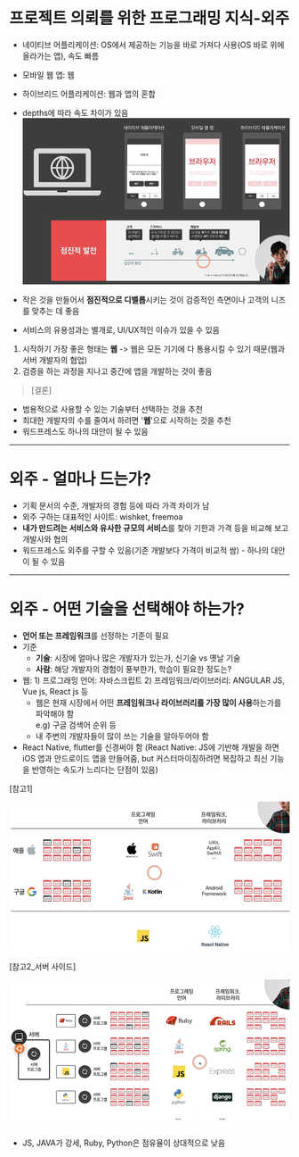 # 프로젝트 의뢰를 위한 프로그래밍 지식-외주

- 네이티브 어플리케이션: OS에서 제공하는 기능을 바로 가져다 사용(OS 바로 위에 올라가는 앱), 속도 빠름
- 모바일 웹 앱: 웹
- 하이브리드 어플리케이션: 웹과 앱의 혼합
- depths에 따라 속도 차이가 있음
![img_59.PNG](images/img_59.PNG)

- 작은 것을 만들어서 **점진적으로 디벨롭**시키는 것이 검증적인 측면이나 고객의 니즈를 맞추는 데 좋음 
- 서비스의 유용성과는 별개로, UI/UX적인 이슈가 있을 수 있음

1) 시작하기 가장 좋은 형태는 **웹** -> 웹은 모든 기기에 다 통용시킬 수 있기 때문(웹과 서버 개발자의 협업)
2) 검증을 하는 과정을 지나고 중간에 앱을 개발하는 것이 좋음

>[결론] 
- 범용적으로 사용할 수 있는 기술부터 선택하는 것을 추천
- 최대한 개발자의 수를 줄여서 하려면 '**웹**'으로 시작하는 것을 추천
- 워드프레스도 하나의 대안이 될 수 있음

---
# 외주 - 얼마나 드는가? 
- 기획 문서의 수준, 개발자의 경험 등에 따라 가격 차이가 남
- 외주 구하는 대표적인 사이트: wishket, freemoa
- **내가 만드려는 서비스와 유사한 규모의 서비스**를 찾아 기한과 가격 등을 비교해 보고 개발사와 협의
- 워드프레스도 외주를 구할 수 있음(기존 개발보다 가격이 비교적 쌈) - 하나의 대안이 될 수 있음
---
# 외주 - 어떤 기술을 선택해야 하는가?
- **언어 또는 프레임워크**를 선정하는 기준이 필요
- 기준
  - **기술**: 시장에 얼마나 많은 개발자가 있는가, 신기술 vs 옛날 기술
  - **사람**: 해당 개발자의 경험이 풍부한가, 학습이 필요한 정도는?
- 웹: 1) 프로그래밍 언어: 자바스크립트 2) 프레임워크/라이브러리: ANGULAR JS, Vue js, React js 등</br>
  - 웹은 현재 시장에서 어떤 **프레임워크나 라이브러리를 가장 많이 사용**하는가를 파악해야 함 </br>e.g) 구글 검색어 순위 등
  - 내 주변의 개발자들이 많이 쓰는 기술을 알아두어야 함
- React Native, flutter를 신경써야 함 (React Native: JS에 기반해 개발을 하면 iOS 앱과 안드로이드 앱을 만들어줌, but 커스터마이징하려면 복잡하고 최신 기능을 반영하는 속도가 느리다는 단점이 있음)

[참고1]

![img_60.PNG](images/img_60.PNG)

[참고2_서버 사이드]

![img_62.PNG](images/img_62.PNG)
- JS, JAVA가 강세, Ruby, Python은 점유율이 상대적으로 낮음
